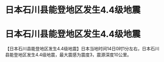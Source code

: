 # 日本石川县能登地区发生4.4级地震

# 日本石川县能登地区发生4.4级地震

【日本石川县能登地区发生4.4级地震】日本当地时间14日0时1分左右，日本石川县能登地区发生4.4级地震，最大震感为震度3，震源深度10公里。

